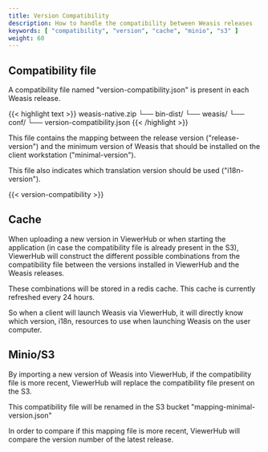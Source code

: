 ```yaml
---
title: Version Compatibility
description: How to handle the compatibility between Weasis releases
keywords: [ "compatibility", "version", "cache", "minio", "s3" ]
weight: 60
---
```


## Compatibility file

A compatibility file named "version-compatibility.json" is present in each Weasis release. <br/>

{{< highlight text >}}
weasis-native.zip
    └── bin-dist/
        └── weasis/
            └── conf/
                └── version-compatibility.json
{{< /highlight >}}

This file contains the mapping between the release version ("release-version") and the minimum version of Weasis that should be installed on the client workstation ("minimal-version").

This file also indicates which translation version should be used ("i18n-version").

{{< version-compatibility >}}

## Cache

When uploading a new version in ViewerHub or when starting the application (in case the compatibility file is already present in the S3), ViewerHub will construct the different possible combinations from the compatibility file between the versions installed in ViewerHub and the Weasis releases.

These combinations will be stored in a redis cache. This cache is currently refreshed every 24 hours.

So when a client will launch Weasis via ViewerHub, it will directly know which version, i18n, resources to use when launching Weasis on the user computer.

## Minio/S3

By importing a new version of Weasis into ViewerHub, if the compatibility file is more recent, ViewerHub will replace the compatibility file present on the S3. 

This compatibility file will be renamed in the S3 bucket "mapping-minimal-version.json"

In order to compare if this mapping file is more recent, ViewerHub will compare the version number of the latest release.